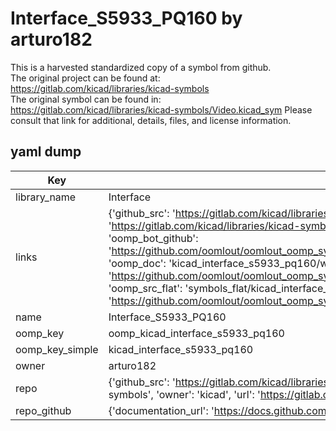 # Interface_S5933_PQ160 by arturo182  
This is a harvested standardized copy of a symbol from github.  
The original project can be found at:  
https://gitlab.com/kicad/libraries/kicad-symbols  
The original symbol can be found in:
https://gitlab.com/kicad/libraries/kicad-symbols/Video.kicad_sym
Please consult that link for additional, details, files, and license information.  
## yaml dump  
| Key | Value |  
| --- | --- |  
| library_name | Interface |  
| links | {'github_src': 'https://gitlab.com/kicad/libraries/kicad-symbols/Video.kicad_sym', 'github_src_repo': 'https://gitlab.com/kicad/libraries/kicad-symbols', 'oomp_bot': 'kicad_interface_s5933_pq160/working', 'oomp_bot_github': 'https://github.com/oomlout/oomlout_oomp_symbol_bot/tree/main/kicad_interface_s5933_pq160/working', 'oomp_doc': 'kicad_interface_s5933_pq160/working', 'oomp_doc_github': 'https://github.com/oomlout/oomlout_oomp_symbol_doc/tree/main/kicad_interface_s5933_pq160/working', 'oomp_src_flat': 'symbols_flat/kicad_interface_s5933_pq160/working', 'oomp_src_flat_github': 'https://github.com/oomlout/oomlout_oomp_symbol_src/tree/main/kicad_interface_s5933_pq160/working'} |  
| name | Interface_S5933_PQ160 |  
| oomp_key | oomp_kicad_interface_s5933_pq160 |  
| oomp_key_simple | kicad_interface_s5933_pq160 |  
| owner | arturo182 |  
| repo | {'github_src': 'https://gitlab.com/kicad/libraries/kicad-symbols/Video.kicad_sym', 'name': 'libraries/kicad-symbols', 'owner': 'kicad', 'url': 'https://gitlab.com/kicad/libraries/kicad-symbols'} |  
| repo_github | {'documentation_url': 'https://docs.github.com/rest/repos/repos#get-a-repository', 'message': 'Not Found'} |  

